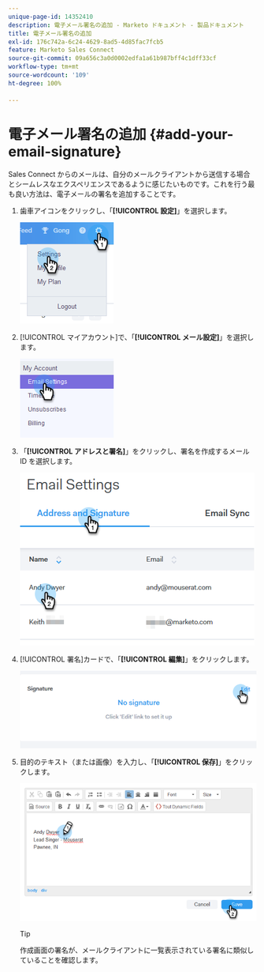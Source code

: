 ```yaml
---
unique-page-id: 14352410
description: 電子メール署名の追加 - Marketo ドキュメント - 製品ドキュメント
title: 電子メール署名の追加
exl-id: 176c742a-6c24-4629-8ad5-4d85fac7fcb5
feature: Marketo Sales Connect
source-git-commit: 09a656c3a0d0002edfa1a61b987bff4c1dff33cf
workflow-type: tm+mt
source-wordcount: '109'
ht-degree: 100%

---
```


# 電子メール署名の追加 {#add-your-email-signature}

Sales Connect からのメールは、自分のメールクライアントから送信する場合とシームレスなエクスペリエンスであるように感じたいものです。これを行う最も良い方法は、電子メールの署名を追加することです。

1. 歯車アイコンをクリックし、「**[!UICONTROL 設定]**」を選択します。

   ![](assets/add-your-email-signature-1.png)

1. [!UICONTROL マイアカウント]で、「**[!UICONTROL メール設定]**」を選択します。

   ![](assets/add-your-email-signature-2.png)

1. 「**[!UICONTROL アドレスと署名]**」をクリックし、署名を作成するメール ID を選択します。

   ![](assets/add-your-email-signature-3.png)

1. [!UICONTROL 署名]カードで、「**[!UICONTROL 編集]**」をクリックします。

   ![](assets/add-your-email-signature-4.png)

1. 目的のテキスト（または画像）を入力し、「**[!UICONTROL 保存]**」をクリックします。

   ![](assets/add-your-email-signature-5.png)

   >[!TIP]
   >
   >作成画面の署名が、メールクライアントに一覧表示されている署名に類似していることを確認します。
